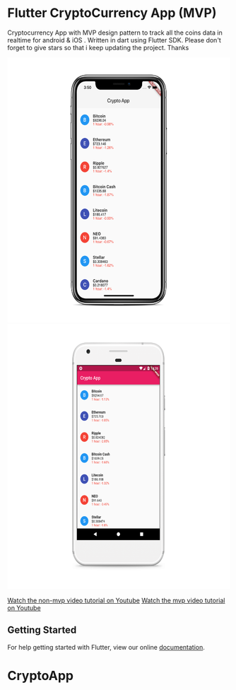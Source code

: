 # Flutter CryptoCurrency App (MVP)

Cryptocurrency App with MVP design pattern to track all the coins data in realtime for android & iOS . Written in dart using Flutter SDK.
Please don't forget to give stars so that i keep updating the project. Thanks

<img src="iphone.png" height="600em" /><img src="android.png" height="600em" />

[Watch the non-mvp video tutorial on Youtube](https://youtu.be/cPlaYS4eqe4)
[Watch the mvp video tutorial on Youtube](https://youtu.be/I2AgSDAEZSE)
## Getting Started

For help getting started with Flutter, view our online
[documentation](https://flutter.io/).
# CryptoApp
